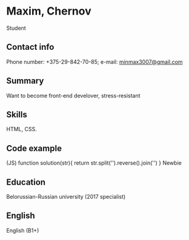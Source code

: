 # Maxim, Chernov
Student
## Contact info
Phone number: +375-29-842-70-85; e-mail: minmax3007@gmail.com
## Summary
Want to become front-end develover, stress-resistant
## Skills
HTML, CSS.
## Code example
(JS) function solution(str){ return str.split('').reverse().join('') }
Newbie
## Education
Belorussian-Russian university (2017 specialist)
## English
English (B1+)
